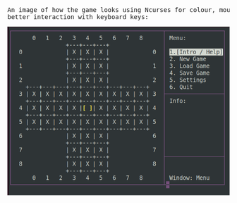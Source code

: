 <pre>
An image of how the game looks using Ncurses for colour, mouse support and
better interaction with keyboard keys:
</pre>
<img src="https://github.com/AshrafAllie/Chinese_Checkers/blob/master/Chinese_Checkers_Ncurses/Chinese_Checkers_Ncurses.png" />
